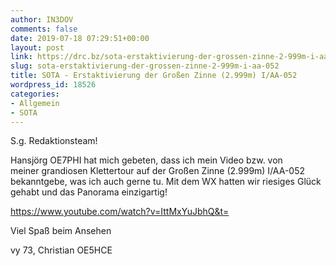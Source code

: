 ```yaml
---
author: IN3DOV
comments: false
date: 2019-07-18 07:29:51+00:00
layout: post
link: https://drc.bz/sota-erstaktivierung-der-grossen-zinne-2-999m-i-aa-052/
slug: sota-erstaktivierung-der-grossen-zinne-2-999m-i-aa-052
title: SOTA - Erstaktivierung der Großen Zinne (2.999m) I/AA-052
wordpress_id: 18526
categories:
- Allgemein
- SOTA
---
```







S.g. Redaktionsteam!







Hansjörg OE7PHI hat mich gebeten, dass ich mein Video bzw. von  
meiner grandiosen Klettertour auf der Großen Zinne (2.999m) I/AA-052  
bekanntgebe, was ich auch gerne tu. Mit dem WX hatten wir riesiges Glück  
gehabt und das Panorama einzigartig!








https://www.youtube.com/watch?v=IttMxYuJbhQ&t=








Viel Spaß beim Ansehen







vy 73, Christian OE5HCE





